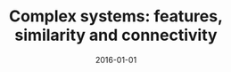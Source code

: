 ---
title: "Complex systems: features, similarity and connectivity"
collection: publications
permalink: /publication/2016-comin2016complex
authors: "C. H Comin, T. K. Peron, F. N. Silva, D. R. Amancio, F. A. Rodrigues, L. da F. Costa"
date: 2016-01-01
venue: '<i>arXiv:1606.05400 [physics.soc-ph]<\i>'
bibtex: "comin2016complex.bib"
paperurl: 'https://arxiv.org/abs/1606.05400'
---